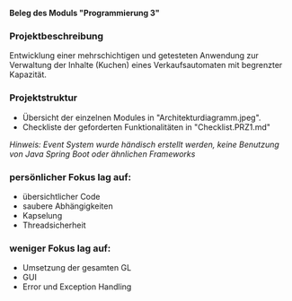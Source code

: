 **Beleg des Moduls "Programmierung 3"**

### Projektbeschreibung

Entwicklung einer mehrschichtigen und getesteten Anwendung zur Verwaltung der Inhalte (Kuchen) eines Verkaufsautomaten mit begrenzter Kapazität.

### Projektstruktur
- Übersicht der einzelnen Modules in "Architekturdiagramm.jpeg". 
- Checkliste der geforderten Funktionalitäten in "Checklist.PRZ1.md"
  
_Hinweis: Event System wurde händisch erstellt werden, keine Benutzung von Java Spring Boot oder ähnlichen Frameworks_

### persönlicher Fokus lag auf: 
- übersichtlicher Code
- saubere Abhängigkeiten
- Kapselung
- Threadsicherheit

### weniger Fokus lag auf:
- Umsetzung der gesamten GL
- GUI
- Error und Exception Handling

